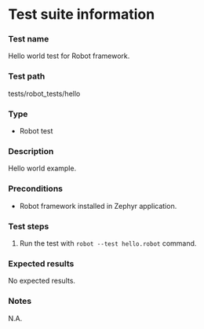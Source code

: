 # Test suite information

### Test name
Hello world test for Robot framework.

### Test path
tests/robot_tests/hello

### Type
- Robot test

### Description
Hello world example.

### Preconditions
- Robot framework installed in Zephyr application.

### Test steps
1. Run the test with `robot --test hello.robot` command.

### Expected results
No expected results.

### Notes
N.A.